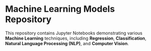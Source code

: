 # Machine Learning Models Repository

This repository contains Jupyter Notebooks demonstrating various **Machine Learning** techniques, including **Regression**, **Classification**, **Natural Language Processing (NLP)**, and **Computer Vision**.
